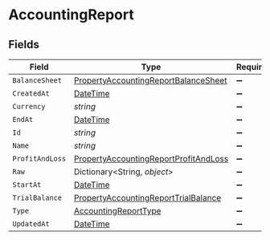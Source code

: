 # AccountingReport


## Fields

| Field                                                                                                     | Type                                                                                                      | Required                                                                                                  | Description                                                                                               |
| --------------------------------------------------------------------------------------------------------- | --------------------------------------------------------------------------------------------------------- | --------------------------------------------------------------------------------------------------------- | --------------------------------------------------------------------------------------------------------- |
| `BalanceSheet`                                                                                            | [PropertyAccountingReportBalanceSheet](../../Models/Components/PropertyAccountingReportBalanceSheet.md)   | :heavy_minus_sign:                                                                                        | N/A                                                                                                       |
| `CreatedAt`                                                                                               | [DateTime](https://learn.microsoft.com/en-us/dotnet/api/system.datetime?view=net-5.0)                     | :heavy_minus_sign:                                                                                        | N/A                                                                                                       |
| `Currency`                                                                                                | *string*                                                                                                  | :heavy_minus_sign:                                                                                        | N/A                                                                                                       |
| `EndAt`                                                                                                   | [DateTime](https://learn.microsoft.com/en-us/dotnet/api/system.datetime?view=net-5.0)                     | :heavy_minus_sign:                                                                                        | N/A                                                                                                       |
| `Id`                                                                                                      | *string*                                                                                                  | :heavy_minus_sign:                                                                                        | N/A                                                                                                       |
| `Name`                                                                                                    | *string*                                                                                                  | :heavy_minus_sign:                                                                                        | N/A                                                                                                       |
| `ProfitAndLoss`                                                                                           | [PropertyAccountingReportProfitAndLoss](../../Models/Components/PropertyAccountingReportProfitAndLoss.md) | :heavy_minus_sign:                                                                                        | N/A                                                                                                       |
| `Raw`                                                                                                     | Dictionary<String, *object*>                                                                              | :heavy_minus_sign:                                                                                        | N/A                                                                                                       |
| `StartAt`                                                                                                 | [DateTime](https://learn.microsoft.com/en-us/dotnet/api/system.datetime?view=net-5.0)                     | :heavy_minus_sign:                                                                                        | N/A                                                                                                       |
| `TrialBalance`                                                                                            | [PropertyAccountingReportTrialBalance](../../Models/Components/PropertyAccountingReportTrialBalance.md)   | :heavy_minus_sign:                                                                                        | N/A                                                                                                       |
| `Type`                                                                                                    | [AccountingReportType](../../Models/Components/AccountingReportType.md)                                   | :heavy_minus_sign:                                                                                        | N/A                                                                                                       |
| `UpdatedAt`                                                                                               | [DateTime](https://learn.microsoft.com/en-us/dotnet/api/system.datetime?view=net-5.0)                     | :heavy_minus_sign:                                                                                        | N/A                                                                                                       |